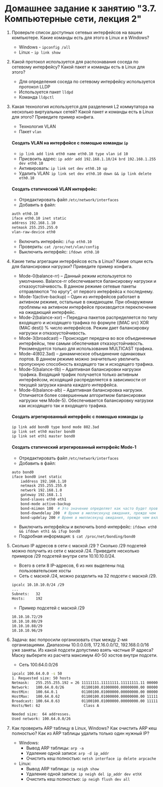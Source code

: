# Домашнее задание к занятию "3.7. Компьютерные сети, лекция 2"

1. Проверьте список доступных сетевых интерфейсов на вашем компьютере. Какие команды есть для этого в Linux и в Windows?
    * Windows - `ipconfig /all`
    * Linux - `ip link show`


2. Какой протокол используется для распознавания соседа по сетевому интерфейсу? Какой пакет и команды есть в Linux для этого?
   * Для определения соседа по сетевому интерфейсу используется протокол LLDP
   * Используется пакет `lldpd`
   * Команда `lldpctl`


3. Какая технология используется для разделения L2 коммутатора на несколько виртуальных сетей? Какой пакет и команды есть в Linux для этого? Приведите пример конфига.
   * Технология VLAN
   * Пакет `vlan` 
   #### Создать VLAN на интерфейсе с помощью команды `ip` ####
   * `ip link add link eth0 name eth0.10 type vlan id 10`
   * Присвоить адрес: `ip addr add 192.168.1.10/24 brd 192.168.1.255 dev eth0.10`  
   * Активировать: `ip link set dev eth0.10 up`
   * Удалить VLAN: `ip link set dev eth0.10 down && ip link delete eth0.10`
    
   #### Создать статический VLAN интерфейс: ####
   * Отредактировать файл `/etc/network/interfaces`
   * Добавить в файл:
   ```bash
   auth eth0.10
   iface eth0.10 inet static
   address 192.168.1.10
   netmask 255.255.255.0
   vlan-raw-device eth0 
   ```
   * Включить интерфейс: `ifup eth0.10`
   * Проверить:  `cat /proc/net/vlan/config`
   * Выключить интерфейс: `ifdown eth0.10`
    

4. Какие типы агрегации интерфейсов есть в Linux? Какие опции есть для балансировки нагрузки? Приведите пример конфига.
   * Mode-0(balance-rr) – Данный режим используется по умолчанию. Balance-rr обеспечивается балансировку нагрузки и отказоустойчивость. В данном режиме сетевые пакеты отправляются “по кругу”, от первого интерфейса к последнему.
   * Mode-1(active-backup) – Один из интерфейсов работает в активном режиме, остальные в ожидающем. При обнаружении проблемы на активном интерфейсе производится переключение на ожидающий интерфейс.
   * Mode-2(balance-xor) – Передача пакетов распределяется по типу входящего и исходящего трафика по формуле ((MAC src) XOR (MAC dest)) % число интерфейсов. Режим дает балансировку нагрузки и отказоустойчивость.
   * Mode-3(broadcast) – Происходит передача во все объединенные интерфейсы, тем самым обеспечивая отказоустойчивость. Рекомендуется только для использования MULTICAST трафика.
   * Mode-4(802.3ad) – динамическое объединение одинаковых портов. В данном режиме можно значительно увеличить пропускную способность входящего так и исходящего трафика.
   * Mode-5(balance-tlb) – Адаптивная балансировки нагрузки трафика. Входящий трафик получается только активным интерфейсом, исходящий распределяется в зависимости от текущей загрузки канала каждого интерфейса.
   * Mode-6(balance-alb) – Адаптивная балансировка нагрузки. Отличается более совершенным алгоритмом балансировки нагрузки чем Mode-5). Обеспечивается балансировку нагрузки как исходящего так и входящего трафика.
    
   #### Создать агрегированный интерфейс с помощью команды `ip` ####
      ``` bash
      ip link add bond0 type bond mode 802.3ad
      ip link set eth0 master bond0
      ip link set eth1 master bond0
      ```
   #### Создать статический агрегированный интерфейс Mode-1 ####
   * Отредактировать файл `/etc/network/interfaces`
   * Добавить в файл:
   ```bash
   auto bond0
   iface bond0 inet static
       iaddress 192.168.1.10
       netmask 255.255.255.0
       network 192.168.1.0
       gateway 192.168.1.1
       bond-slaves eth0 eth1
       bond-mode active-backup
       bond-miimon 100  # Это значение определяет как часто будет проверяться состояние соединения на каждом интерфейсе в миллисекундах.
       bond-downdelay 200  # Время в миллисекунд ожидания, прежде чем отключить slave в случае отказа соединения.
       bond-updelay 200 # Время в миллисекунд ожидания, прежде чем включить slave после восстановления соединения.
   ```
   * Выключить интерфейсы и включить bond-интерфейс: `ifdown eth0 && ifdown eth1 && ifup bond0`
   * Подробная информация: `$ cat /proc/net/bonding/bond0`
 

5. Сколько IP адресов в сети с маской /29 ? Сколько /29 подсетей можно получить из сети с маской /24. Приведите несколько примеров /29 подсетей внутри сети 10.10.10.0/24.
   * Всего в сети 8 IP-адресов, 6 из них выделены под пользовательские хосты
   * Сеть с маской /24, можно разделить на 32 подсети с маской /29. 
   ```bash
   ipcalc 10.10.10.0/24 /29
   ...
   Subnets:   32
   Hosts:     192
   ```  
   * Пример подсетей с маской /29
   ```bash
   10.10.10.72/29
   10.10.10.80/29
   10.10.10.88/29
   10.10.10.96/29
   ```
   

6. Задача: вас попросили организовать стык между 2-мя организациями. Диапазоны 10.0.0.0/8, 172.16.0.0/12, 192.168.0.0/16 уже заняты. Из какой подсети допустимо взять частные IP адреса? Маску выберите из расчета максимум 40-50 хостов внутри подсети.
   * Сеть 100.64.0.0/26
   ```bash
   ipcalc 100.64.0.0 -s 50
   1. Requested size: 50 hosts
   Netmask:   255.255.255.192 = 26 11111111.11111111.11111111.11 000000
   Network:   100.64.0.0/26        01100100.01000000.00000000.00 000000
   HostMin:   100.64.0.1           01100100.01000000.00000000.00 000001
   HostMax:   100.64.0.62          01100100.01000000.00000000.00 111110
   Broadcast: 100.64.0.63          01100100.01000000.00000000.00 111111
   Hosts/Net: 62                    Class A

   Needed size:  64 addresses.
   Used network: 100.64.0.0/26
   ```


7. Как проверить ARP таблицу в Linux, Windows? Как очистить ARP кеш полностью? Как из ARP таблицы удалить только один нужный IP?
   * Windows:
      * Вывод ARP таблицы: `arp -a`
      * Удаление одной записи: `arp -d ip_addr`
      * Очистить кеш полностью: `netsh interface ip delete arpcache`
   * Linux: 
      * Вывод ARP таблицы: `ip neigh show`
      * Удаление одной записи: `ip neigh del ip_addr dev ethX`
      * Очистить кеш полностью: `ip neigh flush dev all`
   